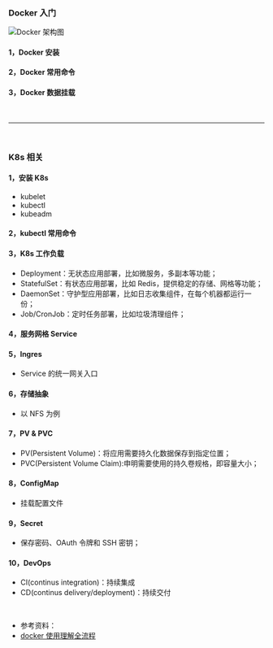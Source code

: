 ### Docker 入门

![Docker 架构图](https://docs.docker.com/get-started/images/docker-architecture.png)

#### 1，Docker 安装

#### 2，Docker 常用命令

#### 3，Docker 数据挂载

<br>
<hr>
<br>

### K8s 相关
#### 1，安装 K8s
- kubelet
- kubectl
- kubeadm

#### 2，kubectl 常用命令


#### 3，K8s 工作负载
- Deployment：无状态应用部署，比如微服务，多副本等功能；
- StatefulSet：有状态应用部署，比如 Redis，提供稳定的存储、网格等功能；
- DaemonSet：守护型应用部署，比如日志收集组件，在每个机器都运行一份；
- Job/CronJob：定时任务部署，比如垃圾清理组件；

#### 4，服务网格 Service

#### 5，Ingres
- Service 的统一网关入口

#### 6，存储抽象
- 以 NFS 为例

#### 7，PV & PVC
- PV(Persistent Volume)：将应用需要持久化数据保存到指定位置；
- PVC(Persistent Volume Claim):申明需要使用的持久卷规格，即容量大小；

#### 8，ConfigMap
- 挂载配置文件

#### 9，Secret
- 保存密码、OAuth 令牌和 SSH 密钥；

#### 10，DevOps
- CI(continus integration)：持续集成
- CD(continus delivery/deployment)：持续交付


<br/>

- 参考资料：
- [docker 使用理解全流程](https://blog.csdn.net/qq_44787816/article/details/118103587)
